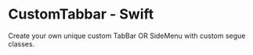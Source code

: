 # CustomTabbar - Swift

Create your own unique custom TabBar OR SideMenu with custom segue classes.
